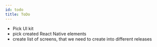 ```yaml
---
id: todo
title: ToDo
---
```

- Pick UI kit
- pick created React Native elements
- create list of screens, that we need to create into different releases
